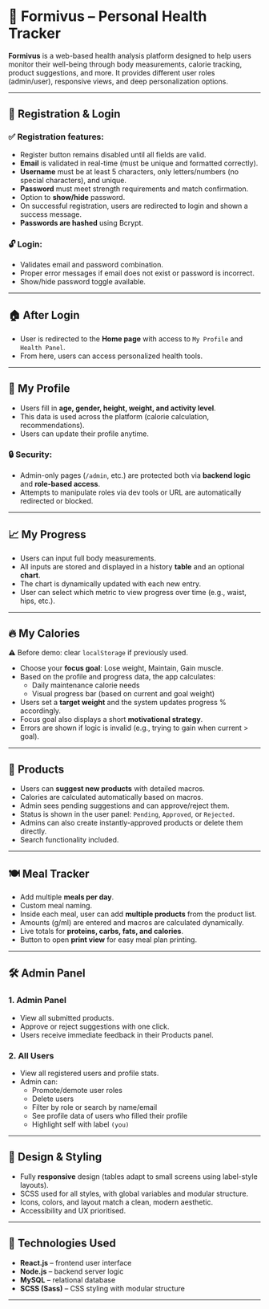 # 🧠 Formivus – Personal Health Tracker

**Formivus** is a web-based health analysis platform designed to help users monitor their well-being through body measurements, calorie tracking, product suggestions, and more. It provides different user roles (admin/user), responsive views, and deep personalization options.

---

## 🔐 Registration & Login

### ✅ Registration features:
- Register button remains disabled until all fields are valid.
- **Email** is validated in real-time (must be unique and formatted correctly).
- **Username** must be at least 5 characters, only letters/numbers (no special characters), and unique.
- **Password** must meet strength requirements and match confirmation.
- Option to **show/hide** password.
- On successful registration, users are redirected to login and shown a success message.
- **Passwords are hashed** using Bcrypt.

### 🔓 Login:
- Validates email and password combination.
- Proper error messages if email does not exist or password is incorrect.
- Show/hide password toggle available.

---

## 🏠 After Login

- User is redirected to the **Home page** with access to `My Profile` and `Health Panel`.
- From here, users can access personalized health tools.

---

## 🧍 My Profile

- Users fill in **age, gender, height, weight, and activity level**.
- This data is used across the platform (calorie calculation, recommendations).
- Users can update their profile anytime.

### 🔒 Security:
- Admin-only pages (`/admin`, etc.) are protected both via **backend logic** and **role-based access**.
- Attempts to manipulate roles via dev tools or URL are automatically redirected or blocked.

---

## 📈 My Progress

- Users can input full body measurements.
- All inputs are stored and displayed in a history **table** and an optional **chart**.
- The chart is dynamically updated with each new entry.
- User can select which metric to view progress over time (e.g., waist, hips, etc.).

---

## 🔥 My Calories

⚠️ Before demo: clear `localStorage` if previously used.

- Choose your **focus goal**: Lose weight, Maintain, Gain muscle.
- Based on the profile and progress data, the app calculates:
  - Daily maintenance calorie needs
  - Visual progress bar (based on current and goal weight)
- Users set a **target weight** and the system updates progress % accordingly.
- Focus goal also displays a short **motivational strategy**.
- Errors are shown if logic is invalid (e.g., trying to gain when current > goal).

---

## 🥑 Products

- Users can **suggest new products** with detailed macros.
- Calories are calculated automatically based on macros.
- Admin sees pending suggestions and can approve/reject them.
- Status is shown in the user panel: `Pending`, `Approved`, or `Rejected`.
- Admins can also create instantly-approved products or delete them directly.
- Search functionality included.

---

## 🍽️ Meal Tracker

- Add multiple **meals per day**.
- Custom meal naming.
- Inside each meal, user can add **multiple products** from the product list.
- Amounts (g/ml) are entered and macros are calculated dynamically.
- Live totals for **proteins, carbs, fats, and calories**.
- Button to open **print view** for easy meal plan printing.

---

## 🛠️ Admin Panel

### 1. **Admin Panel**
- View all submitted products.
- Approve or reject suggestions with one click.
- Users receive immediate feedback in their Products panel.

### 2. **All Users**
- View all registered users and profile stats.
- Admin can:
  - Promote/demote user roles
  - Delete users
  - Filter by role or search by name/email
  - See profile data of users who filled their profile
  - Highlight self with label `(you)`

---

## 💅 Design & Styling

- Fully **responsive** design (tables adapt to small screens using label-style layouts).
- SCSS used for all styles, with global variables and modular structure.
- Icons, colors, and layout match a clean, modern aesthetic.
- Accessibility and UX prioritised.

---

## 🧰 Technologies Used

- **React.js** – frontend user interface
- **Node.js** – backend server logic
- **MySQL** – relational database
- **SCSS (Sass)** – CSS styling with modular structure

---

